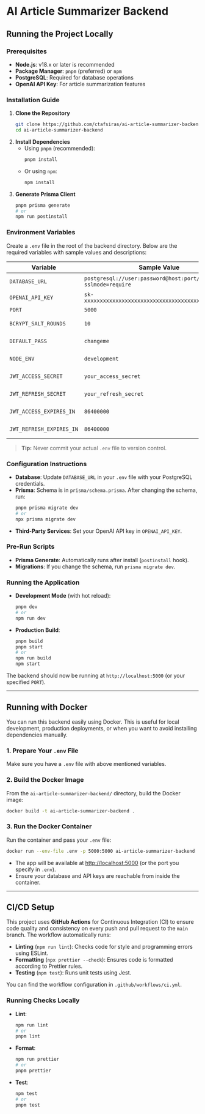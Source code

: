 # AI Article Summarizer Backend

## Running the Project Locally

### Prerequisites

- **Node.js**: v18.x or later is recommended
- **Package Manager**: `pnpm` (preferred) or `npm`
- **PostgreSQL**: Required for database operations
- **OpenAI API Key**: For article summarization features

### Installation Guide

1. **Clone the Repository**
   ```bash
   git clone https://github.com/ctafsiras/ai-article-summarizer-backend.git
   cd ai-article-summarizer-backend
   ```
2. **Install Dependencies**
   - Using `pnpm` (recommended):
     ```bash
     pnpm install
     ```
   - Or using `npm`:
     ```bash
     npm install
     ```
3. **Generate Prisma Client**
   ```bash
   pnpm prisma generate
   # or
   npm run postinstall
   ```

### Environment Variables

Create a `.env` file in the root of the backend directory. Below are the required variables with sample values and descriptions:

| Variable                 | Sample Value                                                  | Description                                   |
| ------------------------ | ------------------------------------------------------------- | --------------------------------------------- |
| `DATABASE_URL`           | `postgresql://user:password@host:port/dbname?sslmode=require` | PostgreSQL connection string                  |
| `OPENAI_API_KEY`         | `sk-xxxxxxxxxxxxxxxxxxxxxxxxxxxxxxxxxxxxxxxxxxxxxxxx`         | Your OpenAI API key                           |
| `PORT`                   | `5000`                                                        | Port for backend server                       |
| `BCRYPT_SALT_ROUNDS`     | `10`                                                          | Salt rounds for bcrypt password hashing       |
| `DEFAULT_PASS`           | `changeme`                                                    | Default password for seeded users             |
| `NODE_ENV`               | `development`                                                 | Node environment (`development`/`production`) |
| `JWT_ACCESS_SECRET`      | `your_access_secret`                                          | JWT access token secret                       |
| `JWT_REFRESH_SECRET`     | `your_refresh_secret`                                         | JWT refresh token secret                      |
| `JWT_ACCESS_EXPIRES_IN`  | `86400000`                                                    | JWT access token expiry (ms)                  |
| `JWT_REFRESH_EXPIRES_IN` | `86400000`                                                    | JWT refresh token expiry (ms)                 |

> **Tip:** Never commit your actual `.env` file to version control.

### Configuration Instructions

- **Database**: Update `DATABASE_URL` in your `.env` file with your PostgreSQL credentials.
- **Prisma**: Schema is in `prisma/schema.prisma`. After changing the schema, run:
  ```bash
  pnpm prisma migrate dev
  # or
  npx prisma migrate dev
  ```
- **Third-Party Services**: Set your OpenAI API key in `OPENAI_API_KEY`.

### Pre-Run Scripts

- **Prisma Generate**: Automatically runs after install (`postinstall` hook).
- **Migrations**: If you change the schema, run `prisma migrate dev`.

### Running the Application

- **Development Mode** (with hot reload):
  ```bash
  pnpm dev
  # or
  npm run dev
  ```
- **Production Build**:
  ```bash
  pnpm build
  pnpm start
  # or
  npm run build
  npm start
  ```

The backend should now be running at `http://localhost:5000` (or your specified `PORT`).

---

## Running with Docker

You can run this backend easily using Docker. This is useful for local development, production deployments, or when you want to avoid installing dependencies manually.

### 1. Prepare Your `.env` File

Make sure you have a `.env` file with above mentioned variables.

### 2. Build the Docker Image

From the `ai-article-summarizer-backend/` directory, build the Docker image:

```bash
docker build -t ai-article-summarizer-backend .
```

### 3. Run the Docker Container

Run the container and pass your `.env` file:

```bash
docker run --env-file .env -p 5000:5000 ai-article-summarizer-backend
```

- The app will be available at [http://localhost:5000](http://localhost:5000) (or the port you specify in `.env`).
- Ensure your database and API keys are reachable from inside the container.

---

## CI/CD Setup

This project uses **GitHub Actions** for Continuous Integration (CI) to ensure code quality and consistency on every push and pull request to the `main` branch. The workflow automatically runs:

- **Linting** (`npm run lint`): Checks code for style and programming errors using ESLint.
- **Formatting** (`npx prettier --check`): Ensures code is formatted according to Prettier rules.
- **Testing** (`npm test`): Runs unit tests using Jest.

You can find the workflow configuration in `.github/workflows/ci.yml`.

### Running Checks Locally

- **Lint**:
  ```bash
  npm run lint
  # or
  pnpm lint
  ```
- **Format**:
  ```bash
  npm run prettier
  # or
  pnpm prettier
  ```
- **Test**:
  ```bash
  npm test
  # or
  pnpm test
  ```
